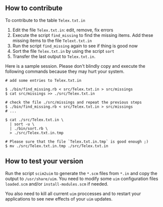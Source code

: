 ## How to contribute

To contribute to the table `Telex.txt.in`

1. Edit the file `Telex.txt.in`: edit, remove, fix errors
2. Execute the script `find_missing` to find the missing items.
   Add these missing items to the file `Telext.txt.in`
4. Run the script `find_missing` again to see if thing is good now
5. Sort the file `Telex.txt.in` by using the script `sort`
6. Transfer the last output to `Telex.txt.in`.

Here is a sample session. Please don't blindly copy and execute the
following commands because they may hurt your system.

````
# add some entries to Telex.txt.in

$ ./bin/find_missing.rb < src/Telex.txt.in > src/missings
$ cat src/missings >> ./src/Telex.txt.in

# check the file ./src/missings and repeat the previous steps
$ ./bin/find_missing.rb < src/Telex.txt.in > src/missings
# ...

$ cat ./src/Telex.txt.in \
  | sort -u \
  | ./bin/sort.rb \
  > ./src/Telex.txt.in.tmp

# Please sure that the file `Telex.txt.in.tmp` is good enough ;)
$ mv ./src/Telex.txt.in.tmp ./src/Telex.txt.in
````

## How to test your version

Run the script `scim2uim` to generate the `*.scm` files from `*.in`
and copy the output to `/usr/share/uim`. You need to modify some `uim`
configuration files `loaded.scm` and/or `install-modules.scm` if needed.

You also need to kill all current `uim` proccesses and to restart your
applications to see new effects of your `uim` updates.
